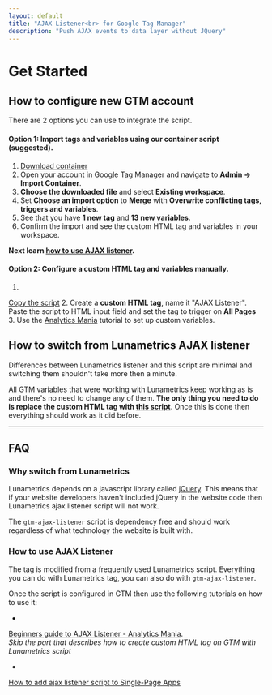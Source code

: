 ```yaml
---
layout: default
title: "AJAX Listener<br> for Google Tag Manager"
description: "Push AJAX events to data layer without JQuery"
---
```


# Get Started

## How to configure new GTM account

There are 2 options you can use to integrate the script.

#### Option 1: Import tags and variables using our container script (suggested).

1. <a href="https://raw.githubusercontent.com/MarkoSulamagi/gtm-ajax-listener/master/gtm-import-ajax-listener-marxdev.json" 
target="_blank">Download container</a>
2. Open your account in Google Tag Manager and navigate to **Admin -> Import Container**.
4. **Choose the downloaded file** and select **Existing workspace**.
5. Set **Choose an import option** to **Merge** with **Overwrite conflicting tags, triggers and variables**.
6. See that you have **1 new tag** and **13 new variables**.
7. Confirm the import and see the custom HTML tag and variables in your workspace.

**Next learn [how to use AJAX listener](#how-to-use-ajax-listener).**

#### Option 2: Configure a custom HTML tag and variables manually.

1. <a href="https://raw.githubusercontent.com/MarkoSulamagi/gtm-ajax-listener/master/ajax-listener.html" target="_blank">
Copy the script</a>
2. Create a **custom HTML tag**, name it "AJAX Listener". Paste the script to HTML input field and set the tag to 
trigger on **All Pages**
3. Use the 
<a href="https://www.analyticsmania.com/google-tag-manager-ajax-form-tracking" target="_blank">Analytics Mania</a> tutorial
to set up custom variables. 

## How to switch from Lunametrics AJAX listener

Differences between Lunametrics listener and this script are minimal and switching them 
shouldn't take more then a minute. 

All GTM variables that were working with Lunametrics keep working as is and there's no need to change any of them. 
**The only thing you need to do is replace the custom HTML tag with 
<a href="https://raw.githubusercontent.com/MarkoSulamagi/gtm-ajax-listener/master/ajax-listener.html" target="_blank">
this script</a>**. Once this is done then everything should work as it did before. 

* * *

## FAQ

### Why switch from Lunametrics

Lunametrics depends on a javascript library called <a href="https://jquery.com/" target="_blank">jQuery</a>. 
This means that if your website developers haven't included jQuery in the website code then Lunametrics 
ajax listener script will not work.

The `gtm-ajax-listener` script is dependency free and should work regardless of what technology the website is built 
with.

### How to use AJAX Listener

The tag is modified from a frequently used Lunametrics script. Everything you can do with Lunametrics tag, 
you can also do with `gtm-ajax-listener`. 

Once the script is configured in GTM then use the following tutorials on how to use it:

* <a href="https://www.analyticsmania.com/google-tag-manager-ajax-form-tracking" target="_blank">
Beginners guide to AJAX Listener - Analytics Mania</a>.  
_Skip the part that describes how to create custom HTML tag on GTM with Lunametrics script_
* <a href="https://medium.com/@marko.sulamagi/how-to-add-lunametrics-ajax-listener-to-single-page-apps-3daf8db3b52f" target="_blank">
How to add ajax listener script to Single-Page Apps</a>
